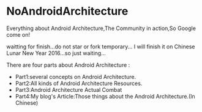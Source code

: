 # NoAndroidArchitecture
Everything about Android Architecture,The Community in action,So Google come on!

waitting for finish...do not star or fork temporary... I will finish it on Chinese Lunar New Year 2016...so just waiting...

There are four parts about Android Architecture :

- Part1:several concepts on Android Architecture.
- Part2:All kinds of Android Architecture Resources.
- Part3:Android Architecture Actual Combat
- Part4:My blog's Article:Those things about the Android Architecture.(In Chinese)


